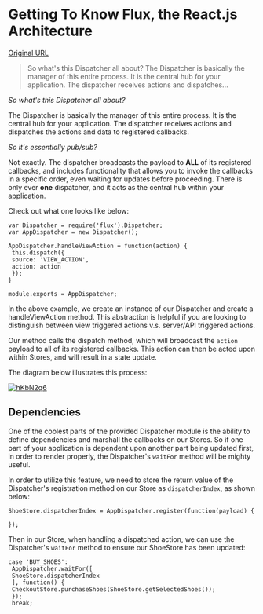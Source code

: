 # Getting To Know Flux, the React.js Architecture

[Original URL](https://scotch.io/tutorials/getting-to-know-flux-the-react-js-architecture)

> So what's this Dispatcher all about? The Dispatcher is basically the manager of this entire process. It is the central hub for your application. The dispatcher receives actions and dispatches...

_So what's this Dispatcher all about?_

The Dispatcher is basically the manager of this entire process. It is the central hub for your application. The dispatcher receives actions and dispatches the actions and data to registered callbacks.

_So it's essentially pub/sub?_

Not exactly. The dispatcher broadcasts the payload to **ALL** of its registered callbacks, and includes functionality that allows you to invoke the callbacks in a specific order, even waiting for updates before proceeding. There is only ever **one** dispatcher, and it acts as the central hub within your application.

Check out what one looks like below:

```
var Dispatcher = require('flux').Dispatcher;
var AppDispatcher = new Dispatcher();

AppDispatcher.handleViewAction = function(action) {
 this.dispatch({
 source: 'VIEW_ACTION',
 action: action
 });
}

module.exports = AppDispatcher;
```

In the above example, we create an instance of our Dispatcher and create a handleViewAction method. This abstraction is helpful if you are looking to distinguish between view triggered actions v.s. server/API triggered actions.

Our method calls the dispatch method, which will broadcast the `action` payload to all of its registered callbacks. This action can then be acted upon within Stores, and will result in a state update.

The diagram below illustrates this process:

[![hKbN2q6](https://cask.scotch.io/2014/10/hKbN2q6.png)](https://cask.scotch.io/2014/10/hKbN2q6.png)

## Dependencies

One of the coolest parts of the provided Dispatcher module is the ability to define dependencies and marshall the callbacks on our Stores. So if one part of your application is dependent upon another part being updated first, in order to render properly, the Dispatcher's `waitFor` method will be mighty useful.

In order to utilize this feature, we need to store the return value of the Dispatcher's registration method on our Store as `dispatcherIndex`, as shown below:

```
ShoeStore.dispatcherIndex = AppDispatcher.register(function(payload) {

});
```

Then in our Store, when handling a dispatched action, we can use the Dispatcher's `waitFor` method to ensure our ShoeStore has been updated:

```
case 'BUY_SHOES':
 AppDispatcher.waitFor([
 ShoeStore.dispatcherIndex
 ], function() {
 CheckoutStore.purchaseShoes(ShoeStore.getSelectedShoes());
 });
 break;
```
